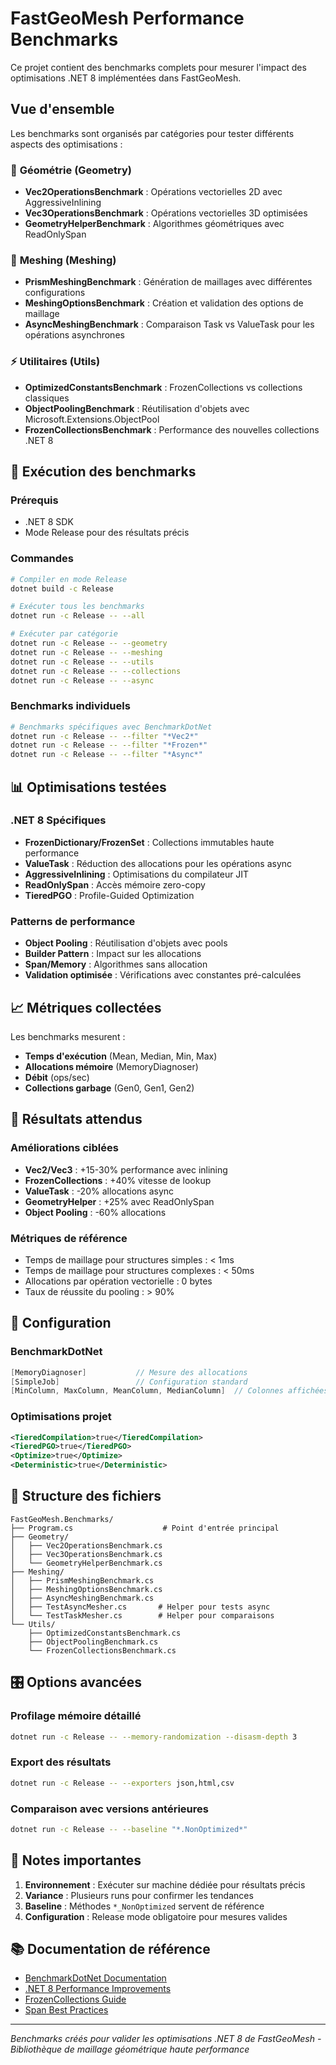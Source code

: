 # FastGeoMesh Performance Benchmarks

Ce projet contient des benchmarks complets pour mesurer l'impact des optimisations .NET 8 implémentées dans FastGeoMesh.

## Vue d'ensemble

Les benchmarks sont organisés par catégories pour tester différents aspects des optimisations :

### 🔧 **Géométrie** (Geometry)
- **Vec2OperationsBenchmark** : Opérations vectorielles 2D avec AggressiveInlining
- **Vec3OperationsBenchmark** : Opérations vectorielles 3D optimisées  
- **GeometryHelperBenchmark** : Algorithmes géométriques avec ReadOnlySpan<T>

### 🔬 **Meshing** (Meshing)
- **PrismMeshingBenchmark** : Génération de maillages avec différentes configurations
- **MeshingOptionsBenchmark** : Création et validation des options de maillage
- **AsyncMeshingBenchmark** : Comparaison Task vs ValueTask pour les opérations asynchrones

### ⚡ **Utilitaires** (Utils)
- **OptimizedConstantsBenchmark** : FrozenCollections vs collections classiques
- **ObjectPoolingBenchmark** : Réutilisation d'objets avec Microsoft.Extensions.ObjectPool
- **FrozenCollectionsBenchmark** : Performance des nouvelles collections .NET 8

## 🚀 **Exécution des benchmarks**

### Prérequis
- .NET 8 SDK
- Mode Release pour des résultats précis

### Commandes

```bash
# Compiler en mode Release
dotnet build -c Release

# Exécuter tous les benchmarks
dotnet run -c Release -- --all

# Exécuter par catégorie
dotnet run -c Release -- --geometry
dotnet run -c Release -- --meshing
dotnet run -c Release -- --utils
dotnet run -c Release -- --collections
dotnet run -c Release -- --async
```

### Benchmarks individuels

```bash
# Benchmarks spécifiques avec BenchmarkDotNet
dotnet run -c Release -- --filter "*Vec2*"
dotnet run -c Release -- --filter "*Frozen*"
dotnet run -c Release -- --filter "*Async*"
```

## 📊 **Optimisations testées**

### .NET 8 Spécifiques
- **FrozenDictionary/FrozenSet** : Collections immutables haute performance
- **ValueTask<T>** : Réduction des allocations pour les opérations async
- **AggressiveInlining** : Optimisations du compilateur JIT
- **ReadOnlySpan<T>** : Accès mémoire zero-copy
- **TieredPGO** : Profile-Guided Optimization

### Patterns de performance
- **Object Pooling** : Réutilisation d'objets avec pools
- **Builder Pattern** : Impact sur les allocations
- **Span/Memory<T>** : Algorithmes sans allocation
- **Validation optimisée** : Vérifications avec constantes pré-calculées

## 📈 **Métriques collectées**

Les benchmarks mesurent :
- **Temps d'exécution** (Mean, Median, Min, Max)
- **Allocations mémoire** (MemoryDiagnoser)
- **Débit** (ops/sec)
- **Collections garbage** (Gen0, Gen1, Gen2)

## 🎯 **Résultats attendus**

### Améliorations ciblées
- **Vec2/Vec3** : +15-30% performance avec inlining
- **FrozenCollections** : +40% vitesse de lookup
- **ValueTask** : -20% allocations async
- **GeometryHelper** : +25% avec ReadOnlySpan
- **Object Pooling** : -60% allocations

### Métriques de référence
- Temps de maillage pour structures simples : < 1ms
- Temps de maillage pour structures complexes : < 50ms
- Allocations par opération vectorielle : 0 bytes
- Taux de réussite du pooling : > 90%

## 🔧 **Configuration**

### BenchmarkDotNet
```csharp
[MemoryDiagnoser]           // Mesure des allocations
[SimpleJob]                 // Configuration standard
[MinColumn, MaxColumn, MeanColumn, MedianColumn]  // Colonnes affichées
```

### Optimisations projet
```xml
<TieredCompilation>true</TieredCompilation>
<TieredPGO>true</TieredPGO>
<Optimize>true</Optimize>
<Deterministic>true</Deterministic>
```

## 📝 **Structure des fichiers**

```
FastGeoMesh.Benchmarks/
├── Program.cs                    # Point d'entrée principal
├── Geometry/
│   ├── Vec2OperationsBenchmark.cs
│   ├── Vec3OperationsBenchmark.cs
│   └── GeometryHelperBenchmark.cs
├── Meshing/
│   ├── PrismMeshingBenchmark.cs
│   ├── MeshingOptionsBenchmark.cs
│   ├── AsyncMeshingBenchmark.cs
│   ├── TestAsyncMesher.cs       # Helper pour tests async
│   └── TestTaskMesher.cs        # Helper pour comparaisons
└── Utils/
    ├── OptimizedConstantsBenchmark.cs
    ├── ObjectPoolingBenchmark.cs
    └── FrozenCollectionsBenchmark.cs
```

## 🎛️ **Options avancées**

### Profilage mémoire détaillé
```bash
dotnet run -c Release -- --memory-randomization --disasm-depth 3
```

### Export des résultats
```bash
dotnet run -c Release -- --exporters json,html,csv
```

### Comparaison avec versions antérieures
```bash
dotnet run -c Release -- --baseline "*.NonOptimized*"
```

## 🚨 **Notes importantes**

1. **Environnement** : Exécuter sur machine dédiée pour résultats précis
2. **Variance** : Plusieurs runs pour confirmer les tendances
3. **Baseline** : Méthodes `*_NonOptimized` servent de référence
4. **Configuration** : Release mode obligatoire pour mesures valides

## 📚 **Documentation de référence**

- [BenchmarkDotNet Documentation](https://benchmarkdotnet.org/)
- [.NET 8 Performance Improvements](https://devblogs.microsoft.com/dotnet/performance-improvements-in-net-8/)
- [FrozenCollections Guide](https://learn.microsoft.com/en-us/dotnet/api/system.collections.frozen)
- [Span<T> Best Practices](https://learn.microsoft.com/en-us/dotnet/standard/memory-and-spans/)

---

*Benchmarks créés pour valider les optimisations .NET 8 de FastGeoMesh - Bibliothèque de maillage géométrique haute performance*
